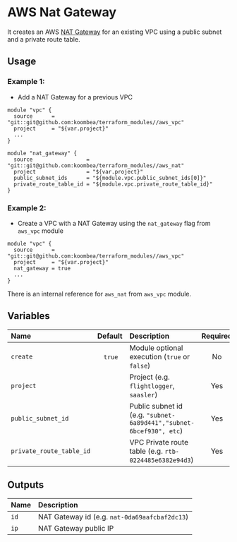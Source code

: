 # AWS Nat Gateway

It creates an AWS [NAT Gateway](https://docs.aws.amazon.com/vpc/latest/userguide/vpc-nat-gateway.html) for an existing VPC using a public subnet and a private route table.

## Usage

### Example 1:

- Add a NAT Gateway for a previous VPC

```hcl
module "vpc" {
  source      = "git::git@github.com:koombea/terraform_modules//aws_vpc"
  project     = "${var.project}"
  ...
}

module "nat_gateway" {
  source                 = "git::git@github.com:koombea/terraform_modules//aws_nat"
  project                = "${var.project}"
  public_subnet_ids      = "${module.vpc.public_subnet_ids[0]}"
  private_route_table_id = "${module.vpc.private_route_table_id}"
}
```

### Example 2:

- Create a VPC with a NAT Gateway using the `nat_gateway` flag from `aws_vpc` module

```hcl
module "vpc" {
  source      = "git::git@github.com:koombea/terraform_modules//aws_vpc"
  project     = "${var.project}"
  nat_gateway = true
  ...
}
```

There is an internal reference for `aws_nat` from `aws_vpc` module.

## Variables

| Name                     | Default | Description                                                        | Required |
| :----------------------- | :-----: | :----------------------------------------------------------------- | :------: |
| `create`                 |  `true` | Module optional execution (`true` or `false`)                      |    No    |
| `project`                |         | Project (e.g. `flightlogger`, `saasler`)                           |   Yes    |
| `public_subnet_id`       |         | Public subnet id (e.g. `"subnet-6a89d441","subnet-6bcef930", etc`) |   Yes    |
| `private_route_table_id` |         | VPC Private route table (e.g. `rtb-0224485e6382e94d3`)             |   Yes    |

## Outputs

| Name | Description                                   |
| :--- | :-------------------------------------------- |
| `id` | NAT Gateway id (e.g. `nat-0da69aafcbaf2dc13`) |
| `ip` | NAT Gateway public IP                         |
